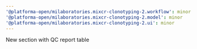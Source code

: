 ```yaml
---
'@platforma-open/milaboratories.mixcr-clonotyping-2.workflow': minor
'@platforma-open/milaboratories.mixcr-clonotyping-2.model': minor
'@platforma-open/milaboratories.mixcr-clonotyping-2.ui': minor
---
```


New section with QC report table
